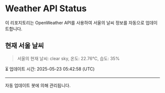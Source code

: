 
# Weather API Status

이 리포지토리는 OpenWeather API를 사용하여 서울의 날씨 정보를 자동으로 업데이트합니다.

## 현재 서울 날씨
> 서울의 현재 날씨: clear sky, 온도: 22.76°C, 습도: 35%

⏳ 업데이트 시간: 2025-05-23 05:42:58 (UTC)

---
자동 업데이트 봇에 의해 관리됩니다.
